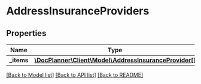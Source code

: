 # AddressInsuranceProviders

## Properties
Name | Type | Description | Notes
------------ | ------------- | ------------- | -------------
**_items** | [**\DocPlanner\Client\Model\AddressInsuranceProvider[]**](AddressInsuranceProvider.md) |  | [optional] 

[[Back to Model list]](../../README.md#documentation-for-models) [[Back to API list]](../../README.md#documentation-for-api-endpoints) [[Back to README]](../../README.md)

